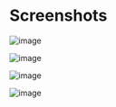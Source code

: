 # Screenshots

![image](https://github.com/user-attachments/assets/715ecf5d-32dd-4b6c-b276-58bc6ab1cc25)

![image](https://github.com/user-attachments/assets/68d7c628-7a82-42c7-82cf-7bd3e60c3f94)

![image](https://github.com/user-attachments/assets/3a35cd4d-47eb-4563-a867-72be45f07b97)

![image](https://github.com/user-attachments/assets/e194115f-f5dd-43f0-ba25-de89b1e27a32)

